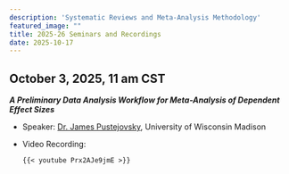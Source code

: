 ```yaml
---
description: 'Systematic Reviews and Meta-Analysis Methodology'
featured_image: ""
title: 2025-26 Seminars and Recordings
date: 2025-10-17
---
```


## October 3, 2025, 11 am CST

***A Preliminary Data Analysis Workflow for Meta-Analysis of Dependent Effect Sizes***

- Speaker: [Dr. James Pustejovsky](https://edpsych.education.wisc.edu/staff/pustejovsky-james-e/), University of Wisconsin Madison

-   Video Recording:

    ```         
    {{< youtube Prx2AJe9jmE >}}    

